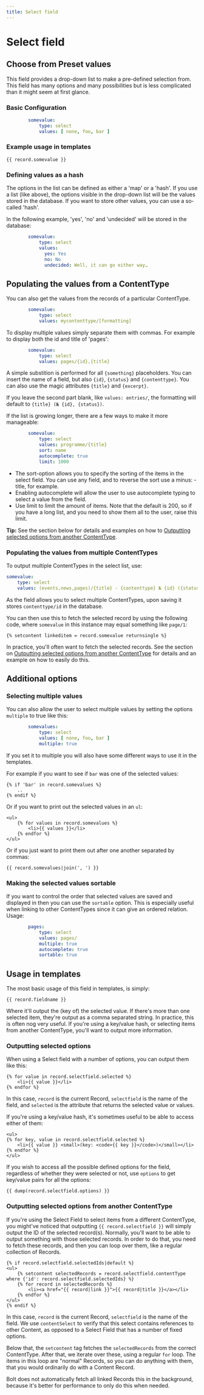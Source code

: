 ```yaml
---
title: Select field
---
```

Select field
============

## Choose from Preset values

This field provides a drop-down list to make a pre-defined selection from. This field has many
options and many possibilities but is less complicated than it might seem at
first glance.

### Basic Configuration

```yaml
        somevalue:
            type: select
            values: [ none, foo, bar ]
```

### Example usage in templates

```twig
{{ record.somevalue }}
```

### Defining values as a hash

The options in the list can be defined as either a 'map' or a 'hash'. If you use
a list (like above), the options visible in the drop-down list will be the
values stored in the database. If you want to store other values, you can use a
so-called 'hash'.

In the following example, 'yes', 'no' and 'undecided' will be stored in the
database:

```yaml
        somevalue:
            type: select
            values:
              yes: Yes
              no: No
              undecided: Well, it can go either way…
```

## Populating the values from a ContentType

You can also get the values from the records of a particular ContentType.

```yaml
        somevalue:
            type: select
            values: mycontenttype/[formatting]
```

To display multiple values simply separate them with commas. For example to
display both the id and title of 'pages':

```yaml
        somevalue:
            type: select
            values: pages/{id},{title}
```

A simple substition is performed for all `{something}` placeholders. You can
insert the name of a field, but also `{id}`, `{status}` and `{contenttype}`. You
can also use the magic attributes `{title}` and `{excerpt}`.

If you leave the second part blank, like `values: entries/`, the formatting
will default to `{title} (№ {id}, {status})`.

If the list is growing longer, there are a few ways to make it more manageable:

```yaml
        somevalue:
            type: select
            values: programme/{title}
            sort: name
            autocomplete: true
            limit: 1000
```

* The sort-option allows you to specify the sorting of the items in the select
  field. You can use any field, and to reverse the sort use a minus: -title,
  for example.
* Enabling autocomplete will allow the user to use autocomplete typing to
  select a value from the field.
* Use limit to limit the amount of items. Note that the default is 200, so if
  you have a long list, and you need to show them all to the user, raise this
  limit.

<p class="tip"><strong>Tip:</strong> See the section below for details and
examples on how to <a href="#outputting-selected-options-from-another-contenttype">
Outputting selected options from another ContentType</a>.</p>

<!--
Finally you can pass filters to the query using the filter option. For a full
reference of what can be passed to a where filter you can see the content
fetching documentation.

In adition to filters on the ContentType values, you can use taxonomy
conditions, as in the following example:

```yaml
        somevalue:
            type: select
            values: pages/{title}
            filter: { categories: news }
```
-->

### Populating the values from multiple ContentTypes

To output multiple ContentTypes in the select list, use:

```yaml
somevalue:
    type: select
    values: (events,news,pages)/{title} - {contenttype} № {id} ({status})
```

As the field allows you to select multiple ContentTypes, upon saving it stores
`contenttype/id` in the database.

You can then use this to fetch the selected record by using the following code,
where `somevalue` in this instance may equal something like `page/1`:

```twig
{% setcontent linkeditem = record.somevalue returnsingle %}
```

In practice, you'll often want to fetch the selected records. See the section on
[Outputting selected options from another ContentType](#outputting-selected-options-from-another-contenttype)
for details and an example on how to easily do this.


## Additional options

### Selecting multiple values

You can also allow the user to select multiple values by setting the options
`multiple` to true like this:

```yaml
        somevalues:
            type: select
            values: [ none, foo, bar ]
            multiple: true
```

If you set it to multiple you will also have some different ways to use it in
the templates.

For example if you want to see if `bar` was one of the selected values:

```twig
{% if 'bar' in record.somevalues %}
    ..
{% endif %}
```

Or if you want to print out the selected values in an `ul`:

```twig
<ul>
    {% for values in record.somevalues %}
        <li>{{ values }}</li>
    {% endfor %}
</ul>
```

Or if you just want to print them out after one another separated by commas:

```twig
{{ record.somevalues|join(', ') }}
```

### Making the selected values sortable

If you want to control the order that selected values are saved and displayed
in then you can use the `sortable` option. This is especially useful when
linking to other ContentTypes since it can give an ordered relation. Usage:

```yaml
        pages:
            type: select
            values: pages/
            multiple: true
            autocomplete: true
            sortable: true
```

## Usage in templates

The most basic usage of this field in templates, is simply:

```twig
{{ record.fieldname }}
```

Where it'll output the (key of) the selected value. If there's more than one
selected item, they're output as a comma separated string. In practice, this is
often nog very useful. If you're using a key/value hash, or selecting items
from another ContentType, you'll want to output more information.

### Outputting selected options

When using a Select field with a number of options, you can output them like
this:

```twig
{% for value in record.selectfield.selected %}
    <li>{{ value }}</li>
{% endfor %}
```

In this case, `record` is the current Record, `selectfield` is the name of the
field, and `selected` is the attribute that returns the selected value or
values.

If you're using a key/value hash, it's sometimes useful to be able to access
either of them:

```twig
<ul>
{% for key, value in record.selectfield.selected %}
    <li>{{ value }} <small>(key: <code>{{ key }}</code>)</small></li>
{% endfor %}
</ul>
```

If you wish to access all the possible defined options for the field,
regardless of whether they were selected or not, use `options` to get key/value
pairs for all the options:

```twig
{{ dump(record.selectfield.options) }}
```

### Outputting selected options from another ContentType

If you're using the Select Field to select items from a different ContentType,
you might've noticed that outputting `{{ record.selectfield }}` will simply
output the ID of the selected record(s). Normally, you'll want to be able to
output something with those selected records. In order to do that, you need to
fetch these records, and then you can loop over them, like a regular collection
of Records.

```twig
{% if record.selectfield.selectedIds|default %}
<ul>
    {% setcontent selectedRecords = record.selectfield.contentType where {'id': record.selectfield.selectedIds} %}
    {% for record in selectedRecords %}
        <li><a href="{{ record|link }}">{{ record|title }}</a></li>
    {% endfor %}
</ul>
{% endif %}
```

In this case, `record` is the current Record, `selectfield` is the name of the
field. We use `contentSelect` to verify that this select contains references to
other Content, as opposed to a Select Field that has a number of fixed options.

Below that, the `setcontent` tag fetches the `selectedRecords` from the correct
ContentType. After that, we iterate over these, using a regular `for` loop. The
items in this loop are "normal" Records, so you can do anything with them, that
you would ordinarily do with a Content Record.

Bolt does not automatically fetch all linked Records this in the background,
because it's better for performance to only do this when needed.
